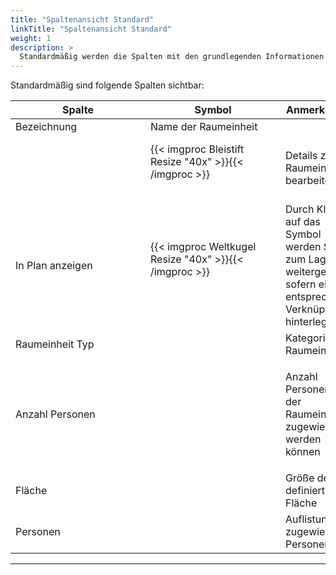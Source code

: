 ```yaml
---
title: "Spaltenansicht Standard"
linkTitle: "Spaltenansicht Standard"
weight: 1
description: >
  Standardmäßig werden die Spalten mit den grundlegenden Informationen angezeigt.
---
```

Standardmäßig sind folgende Spalten sichtbar:

|<div style="width:200px">Spalte</div>|<div style="width:200px">Symbol</div>|Anmerkungen|
|---|---|---|
|Bezeichnung|Name der Raumeinheit|
||{{< imgproc Bleistift Resize "40x" >}}{{< /imgproc >}}|</br>Details zu den Raumeinheiten bearbeiten|
|</br> In Plan anzeigen|{{< imgproc Weltkugel Resize "40x" >}}{{< /imgproc >}}|</br> Durch Klicken auf das Symbol werden Sie zum Lageplan weitergeleitet, sofern eine entsprechende Verknüpfung hinterlegt ist.|
|Raumeinheit Typ||Kategorie der Raumeinheit|
|Anzahl Personen||<p style="text-align: justify"> Anzahl der Personen, die der Raumeinheit zugewiesen werden können </p>|
|Fläche||Größe der definierten Fläche|
|Personen||Auflistung der zugewiesenen Personen|
---
